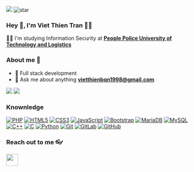 ![](https://komarev.com/ghpvc/?username=VietThienTran&label=PROFILE+VIEWS)
![star](https://shields.io/github/stars/VietThienTran)
### Hey 👋, I'm Viet Thien Tran 👨‍💻

👨‍🎓 I'm studying Information Security at **[People Police University of Technology and Logistics](https://dhkthc.edu.vn/)** 

### About me :eyes:

- :dart: Full stack development 
- :e-mail: Ask me about anything **[vietthienbqn1998@gmail.com](mailto:vietthienbqn1998gmail.com)**

![](https://raw.githubusercontent.com/VietThienTran/github-stats/master/generated/overview.svg#gh-dark-mode-only)
![](https://raw.githubusercontent.com/VietThienTran/github-stats/master/generated/languages.svg#gh-dark-mode-only)

### Knownledge
[![PHP](https://img.shields.io/badge/-PHP-777BB4?style=flat-square-square&logo=php&logoColor=white&link=https://github.com/lvdat)](https://github.com/lvdat)
[![HTML5](https://img.shields.io/badge/-HTML5-E34F26?style=flat-square&logo=html5&logoColor=white&link=https://github.com/lvdat)](https://github.com/lvdat)
[![CSS3](https://img.shields.io/badge/-CSS3-1572B6?style=flat-square&logo=css3&link=https://github.com/lvdat)](https://github.com/lvdat)
[![JavaScript](https://img.shields.io/badge/-JavaScript-black?style=flat-square&logo=javascript&link=https://github.com/lvdat)](https://github.com/lvdat)
[![Bootstrap](https://img.shields.io/badge/-Bootstrap-563D7C?style=flat-square&logo=bootstrap&logoColor=white&link=https://github.com/lvdat)](https://github.com/lvdat)
[![MariaDB](https://img.shields.io/badge/-MariaDB-black?style=flat-square&logo=mariadb&link=https://github.com/lvdat)](https://github.com/lvdat)
[![MySQL](https://img.shields.io/badge/-MySQL-black?style=flat-square&logo=mysql&link=https://github.com/lvdat)](https://github.com/lvdat)
[![C++](https://img.shields.io/badge/-C++-00599C?style=flat-square&logo=c%2B%2B&link=https://github.com/lvdat)](https://github.com/lvdat)
[![C](https://img.shields.io/badge/-C-00599C?style=flat-square&logo=c&logoColor=white&link=https://github.com/lvdat)](https://github.com/lvdat)
[![Python](https://img.shields.io/badge/-Python-00599C?style=flat-square&logo=python&logoColor=green&link=https://github.com/lvdat)](https://github.com/lvdat)
[![Git](https://img.shields.io/badge/-Git-black?style=flat-square&logo=git&link=https://github.com/lvdat)](https://github.com/lvdat) [![GitLab](https://img.shields.io/badge/-GitLab-FCA121?style=flat-square&logo=gitlab&link=https://github.com/lvdat)](https://gitlab.com/vilogger) [![GitHub](https://img.shields.io/badge/-GitHub-181717?style=flat-square&logo=github&link=https://github.com/lvdat)](https://github.com/lvdat)

### Reach out to me 👓
<a href="https://www.facebook.com/VietThienTran.301"><img src="https://cdn0.iconfinder.com/data/icons/social-messaging-ui-color-shapes-2-free/128/social-facebook-2019-circle-512.png" width="32px" height="32px"></a>


